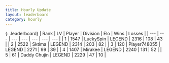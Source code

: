 ```yaml
---
title: Hourly Update
layout: leaderboard
category: hourly
---
```


{: .leaderboard}
| Rank | LV | Player | Division | Elo | Wins | Losses |
| --- | --- | --- | --- | --- | --- | --- |
| <span data-change="0">1</span> | 1547 | <span title="ID: 498412">LuckySpin</span> | LEGEND | <span data-change="0">2316</span> | <span data-change="0">108</span> | <span data-change="0">43</span> |
| <span data-change="0">2</span> | 2522 | <span title="ID: 353063">Sktima</span> | LEGEND | <span data-change="-2">2314</span> | <span data-change="4">203</span> | <span data-change="1">82</span> |
| <span data-change="0">3</span> | 120 | <span title="ID: 748055">Player748055</span> | LEGEND | <span data-change="0">2271</span> | <span data-change="0">99</span> | <span data-change="0">39</span> |
| <span data-change="0">4</span> | 1407 | <span title="ID: 416373">Mirakee</span> | LEGEND | <span data-change="0">2240</span> | <span data-change="0">131</span> | <span data-change="0">52</span> |
| <span data-change="0">5</span> | 61 | <span title="ID: 751853">Daddy Chujin</span> | LEGEND | <span data-change="0">2229</span> | <span data-change="0">47</span> | <span data-change="0">10</span> |